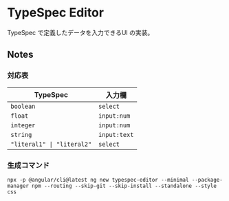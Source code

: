 # TypeSpec Editor
TypeSpec で定義したデータを入力できるUI の実装。



## Notes
### 対応表
TypeSpec | 入力欄
--- | ---
`boolean` | `select`
`float` | `input:num`
`integer` | `input:num`
`string` | `input:text`
`"literal1" \| "literal2"` | `select`

### 生成コマンド
``` shell
npx -p @angular/cli@latest ng new typespec-editor --minimal --package-manager npm --routing --skip-git --skip-install --standalone --style css
```
